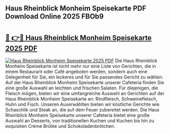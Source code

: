 ## Haus Rheinblick Monheim Speisekarte PDF Download Online 2025 FBOb9

# <h2><a href="http://gcbe83w.nevu.top/?p=Haus+Rheinblick+Monheim+Speisekarte">🔗 👉🔴 Haus Rheinblick Monheim Speisekarte 2025 PDF</a></h2>

[![Haus Rheinblick Monheim Speisekarte 2025 PDF](https://i.imgur.com/dBaPXMq.png)](http://gcbe83w.nevu.top/?p=Haus+Rheinblick+Monheim+Speisekarte)
Die Haus Rheinblick Monheim Speisekarte ist nicht mehr nur eine Liste von Gerichten, die in einem Restaurant oder Café angeboten werden, sondern auch eine Gelegenheit für Sie, ein leckeres und für Sie passendes Gericht zu wählen. Auf der Haus Rheinblick Monheim Speisekarte unserer Cafeteria finden Sie eine große Auswahl an leichten und frischen Salaten. Für diejenigen, die Fleisch mögen, bieten wir eine umfangreiche Auswahl an Gerichten auf der Haus Rheinblick Monheim Speisekarte an: Rindfleisch, Schweinefleisch, Huhn und Fisch. Unseren Auserwählten bieten wir köstliche Gerichte wie Schaschlik und Steak an, die auf dem Feuer zubereitet werden. Die Haus Rheinblick Monheim Speisekarte unserer Cafeteria bietet eine große Auswahl an Desserts, von traditionellen Kuchen und Kuchen bis hin zu exquisiten Crème Brûlée und Schokoladenbrötchen.
